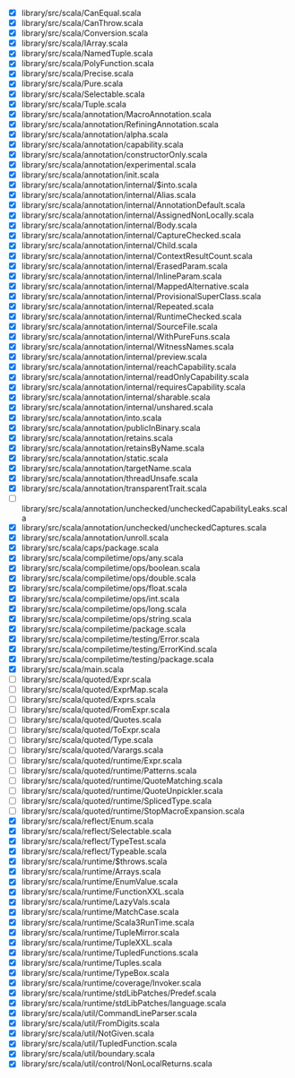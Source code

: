- [x] library/src/scala/CanEqual.scala
- [x] library/src/scala/CanThrow.scala
- [x] library/src/scala/Conversion.scala
- [x] library/src/scala/IArray.scala
- [x] library/src/scala/NamedTuple.scala
- [x] library/src/scala/PolyFunction.scala
- [x] library/src/scala/Precise.scala
- [x] library/src/scala/Pure.scala
- [x] library/src/scala/Selectable.scala
- [x] library/src/scala/Tuple.scala
- [x] library/src/scala/annotation/MacroAnnotation.scala
- [x] library/src/scala/annotation/RefiningAnnotation.scala
- [x] library/src/scala/annotation/alpha.scala
- [x] library/src/scala/annotation/capability.scala
- [x] library/src/scala/annotation/constructorOnly.scala
- [x] library/src/scala/annotation/experimental.scala
- [x] library/src/scala/annotation/init.scala
- [x] library/src/scala/annotation/internal/$into.scala
- [x] library/src/scala/annotation/internal/Alias.scala
- [x] library/src/scala/annotation/internal/AnnotationDefault.scala
- [x] library/src/scala/annotation/internal/AssignedNonLocally.scala
- [x] library/src/scala/annotation/internal/Body.scala
- [x] library/src/scala/annotation/internal/CaptureChecked.scala
- [x] library/src/scala/annotation/internal/Child.scala
- [x] library/src/scala/annotation/internal/ContextResultCount.scala
- [x] library/src/scala/annotation/internal/ErasedParam.scala
- [x] library/src/scala/annotation/internal/InlineParam.scala
- [x] library/src/scala/annotation/internal/MappedAlternative.scala
- [x] library/src/scala/annotation/internal/ProvisionalSuperClass.scala
- [x] library/src/scala/annotation/internal/Repeated.scala
- [x] library/src/scala/annotation/internal/RuntimeChecked.scala
- [x] library/src/scala/annotation/internal/SourceFile.scala
- [x] library/src/scala/annotation/internal/WithPureFuns.scala
- [x] library/src/scala/annotation/internal/WitnessNames.scala
- [x] library/src/scala/annotation/internal/preview.scala
- [x] library/src/scala/annotation/internal/reachCapability.scala
- [x] library/src/scala/annotation/internal/readOnlyCapability.scala
- [x] library/src/scala/annotation/internal/requiresCapability.scala
- [x] library/src/scala/annotation/internal/sharable.scala
- [x] library/src/scala/annotation/internal/unshared.scala
- [x] library/src/scala/annotation/into.scala
- [x] library/src/scala/annotation/publicInBinary.scala
- [x] library/src/scala/annotation/retains.scala
- [x] library/src/scala/annotation/retainsByName.scala
- [x] library/src/scala/annotation/static.scala
- [x] library/src/scala/annotation/targetName.scala
- [x] library/src/scala/annotation/threadUnsafe.scala
- [x] library/src/scala/annotation/transparentTrait.scala
- [ ] library/src/scala/annotation/unchecked/uncheckedCapabilityLeaks.scala
- [x] library/src/scala/annotation/unchecked/uncheckedCaptures.scala
- [x] library/src/scala/annotation/unroll.scala
- [x] library/src/scala/caps/package.scala
- [x] library/src/scala/compiletime/ops/any.scala
- [x] library/src/scala/compiletime/ops/boolean.scala
- [x] library/src/scala/compiletime/ops/double.scala
- [x] library/src/scala/compiletime/ops/float.scala
- [x] library/src/scala/compiletime/ops/int.scala
- [x] library/src/scala/compiletime/ops/long.scala
- [x] library/src/scala/compiletime/ops/string.scala
- [x] library/src/scala/compiletime/package.scala
- [x] library/src/scala/compiletime/testing/Error.scala
- [x] library/src/scala/compiletime/testing/ErrorKind.scala
- [x] library/src/scala/compiletime/testing/package.scala
- [x] library/src/scala/main.scala
- [ ] library/src/scala/quoted/Expr.scala
- [ ] library/src/scala/quoted/ExprMap.scala
- [ ] library/src/scala/quoted/Exprs.scala
- [ ] library/src/scala/quoted/FromExpr.scala
- [ ] library/src/scala/quoted/Quotes.scala
- [ ] library/src/scala/quoted/ToExpr.scala
- [ ] library/src/scala/quoted/Type.scala
- [ ] library/src/scala/quoted/Varargs.scala
- [ ] library/src/scala/quoted/runtime/Expr.scala
- [ ] library/src/scala/quoted/runtime/Patterns.scala
- [ ] library/src/scala/quoted/runtime/QuoteMatching.scala
- [ ] library/src/scala/quoted/runtime/QuoteUnpickler.scala
- [ ] library/src/scala/quoted/runtime/SplicedType.scala
- [ ] library/src/scala/quoted/runtime/StopMacroExpansion.scala
- [x] library/src/scala/reflect/Enum.scala
- [x] library/src/scala/reflect/Selectable.scala
- [x] library/src/scala/reflect/TypeTest.scala
- [x] library/src/scala/reflect/Typeable.scala
- [x] library/src/scala/runtime/$throws.scala
- [x] library/src/scala/runtime/Arrays.scala
- [x] library/src/scala/runtime/EnumValue.scala
- [x] library/src/scala/runtime/FunctionXXL.scala
- [x] library/src/scala/runtime/LazyVals.scala
- [x] library/src/scala/runtime/MatchCase.scala
- [x] library/src/scala/runtime/Scala3RunTime.scala
- [x] library/src/scala/runtime/TupleMirror.scala
- [x] library/src/scala/runtime/TupleXXL.scala
- [x] library/src/scala/runtime/TupledFunctions.scala
- [x] library/src/scala/runtime/Tuples.scala
- [x] library/src/scala/runtime/TypeBox.scala
- [x] library/src/scala/runtime/coverage/Invoker.scala
- [x] library/src/scala/runtime/stdLibPatches/Predef.scala
- [x] library/src/scala/runtime/stdLibPatches/language.scala
- [x] library/src/scala/util/CommandLineParser.scala
- [x] library/src/scala/util/FromDigits.scala
- [x] library/src/scala/util/NotGiven.scala
- [x] library/src/scala/util/TupledFunction.scala
- [x] library/src/scala/util/boundary.scala
- [x] library/src/scala/util/control/NonLocalReturns.scala
